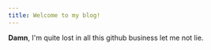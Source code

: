 ```yaml
---
title: Welcome to my blog!
---
```

**Damn**, I'm quite lost in all this github business let me not lie.

